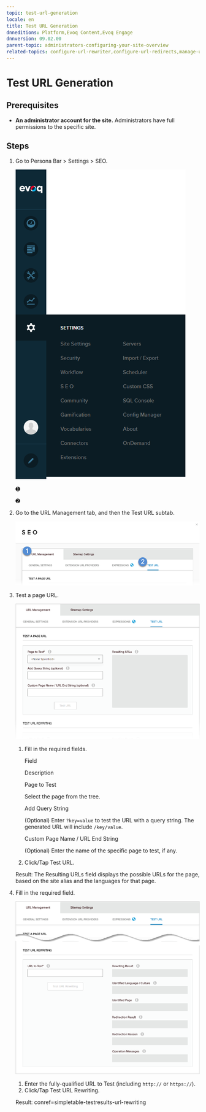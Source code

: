 ```yaml
---
topic: test-url-generation
locale: en
title: Test URL Generation
dnneditions: Platform,Evoq Content,Evoq Engage
dnnversion: 09.02.00
parent-topic: administrators-configuring-your-site-overview
related-topics: configure-url-rewriter,configure-url-redirects,manage-url-providers,edit-regex-for-url-management
---
```


# Test URL Generation

## Prerequisites

*   **An administrator account for the site.** Administrators have full permissions to the specific site.

## Steps

1.  Go to Persona Bar \> Settings \> SEO.
    
    ![Persona Bar > Settings > SEO](/images/scr-pbar-host-Settings-E91.png)
    
    ➊
    
    ➋
    
2.  Go to the URL Management tab, and then the Test URL subtab.
    
    ![URL Management > Test URL](/images/scr-pbtabs-host-Settings-SEO-URLManagement-TestURL-E91.png)
    
3.  Test a page URL.
    
      
    
    ![URL Management > Test URL](/images/scr-SEO-URLManagement-TestURL-TestPageURL-E91.png)
    
      
    
    1.  Fill in the required fields.
        
        Field
        
        Description
        
        Page to Test
        
        Select the page from the tree.
        
        Add Query String
        
        (Optional) Enter `?key=value` to test the URL with a query string. The generated URL will include `/key/value`.
        
        Custom Page Name / URL End String
        
        (Optional) Enter the name of the specific page to test, if any.
        
    2.  Click/Tap Test URL.
    
    Result: The Resulting URLs field displays the possible URLs for the page, based on the site alias and the languages for that page.
    
4.  Fill in the required field.
    
      
    
    ![URL Management > Test URL](/images/scr-SEO-URLManagement-TestURL-TestURLRewriting-E91.png)
    
      
    
    1.  Enter the fully-qualified URL to Test (including `http://` or `https://`).
    2.  Click/Tap Test URL Rewriting.
    
    Result: conref=simpletable-testresults-url-rewriting